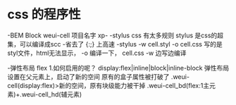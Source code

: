 # css 的程序性

-BEM
    Block weui-cell 项目名字 xp-
-stylus
    css 有太多规则
    stylus 是css的超集，可以编译成scc
    -省去了 {:;} 上高速
    -stylus -w cell.styl -o cell.css
        写的是styl文件，html无法显示， -o 编译一下， cell.css -w 边写边编译 

-弹性布局 flex
    1.如何启用的呢？
    display:flex|inline|block|inline-block
    弹性布局设置在父元素上，启动了新的空间
    原有的盒子属性被打破了
    .weui-cell(display:flex)>新的空间，原有块级能力被干掉 .weui-cell_bd(flex:1主元素)+.weui-cell_hd(辅元素)

